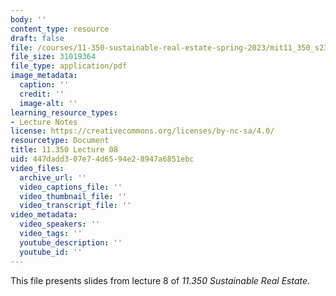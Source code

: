 ```yaml
---
body: ''
content_type: resource
draft: false
file: /courses/11-350-sustainable-real-estate-spring-2023/mit11_350_s23_lec08.pdf
file_size: 31019364
file_type: application/pdf
image_metadata:
  caption: ''
  credit: ''
  image-alt: ''
learning_resource_types:
- Lecture Notes
license: https://creativecommons.org/licenses/by-nc-sa/4.0/
resourcetype: Document
title: 11.350 Lecture 08
uid: 447dadd3-07e7-4d65-94e2-8947a6851ebc
video_files:
  archive_url: ''
  video_captions_file: ''
  video_thumbnail_file: ''
  video_transcript_file: ''
video_metadata:
  video_speakers: ''
  video_tags: ''
  youtube_description: ''
  youtube_id: ''
---
```

This file presents slides from lecture 8 of *11.350 Sustainable Real Estate*.